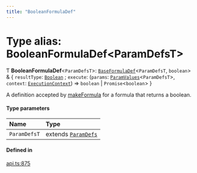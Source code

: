 ```yaml
---
title: "BooleanFormulaDef"
---
```

# Type alias: BooleanFormulaDef<ParamDefsT\>

Ƭ **BooleanFormulaDef**<`ParamDefsT`\>: [`BaseFormulaDef`](../interfaces/BaseFormulaDef.md)<`ParamDefsT`, `boolean`\> & { `resultType`: [`Boolean`](../enums/ValueType.md#boolean) ; `execute`: (`params`: [`ParamValues`](ParamValues.md)<`ParamDefsT`\>, `context`: [`ExecutionContext`](../interfaces/ExecutionContext.md)) => `boolean` \| `Promise`<`boolean`\>  }

A definition accepted by [makeFormula](../functions/makeFormula.md) for a formula that returns a boolean.

#### Type parameters

| Name | Type |
| :------ | :------ |
| `ParamDefsT` | extends [`ParamDefs`](ParamDefs.md) |

#### Defined in

[api.ts:875](https://github.com/coda/packs-sdk/blob/main/api.ts#L875)
